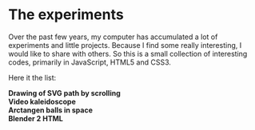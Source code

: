 # The experiments
Over the past few years, my computer has accumulated a lot of experiments and little projects. Because I find some really interesting, I would like to share with others. So this is a small collection of interesting codes, primarily in JavaScript, HTML5 and CSS3.

Here it the list:

<strong>Drawing of SVG path by scrolling</strong>
<br />
<strong>Video kaleidoscope</strong>
<br />
<strong>Arctangen balls in space</strong>
<br />
<strong>Blender 2 HTML</strong>
